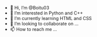 - 👋 Hi, I’m @Boitu03
- 👀 I’m interested in Python and C++
- 🌱 I’m currently learning HTML and CSS
- 💞️ I’m looking to collaborate on ...
- 📫 How to reach me ...

<!---
Boitu03/Boitu03 is a ✨ special ✨ repository because its `README.md` (this file) appears on your GitHub profile.
You can click the Preview link to take a look at your changes.
--->
